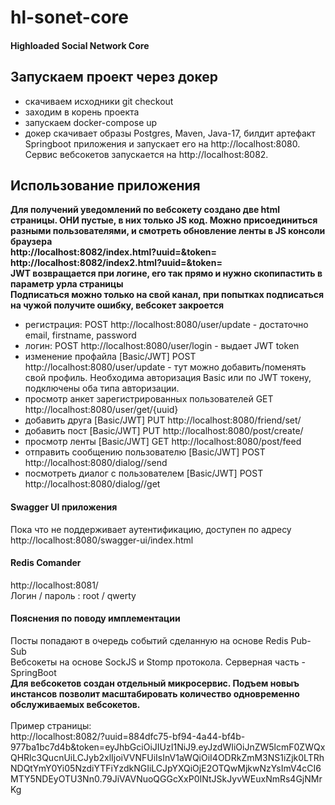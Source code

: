 # hl-sonet-core 
#### Highloaded Social Network Core

## Запускаем проект через докер
- скачиваем исходники git checkout
- заходим в корень проекта
- запускаем docker-compose up
- докер скачивает образы Postgres, Maven, Java-17, билдит артефакт Springboot приложения и запускает его на http://localhost:8080. Сервис вебсокетов запускается на http://localhost:8082.

## Использование приложения
**Для получений уведомлений по вебсокету создано две html страницы. ОНИ пустые, в них только JS код. Можно присоединиться разными пользователями, и смотреть обновление ленты в JS консоли браузера** <br/>
**http://localhost:8082/index.html?uuid=<uuid>&token=<JWT>** <br/>
**http://localhost:8082/index2.html?uuid=<uuid>&token=<JWT>** <br/>
**JWT возвращается при логине, его так прямо и нужно скопипастить в параметр урла страницы** <br/>
**Подписаться можно только на свой канал, при попытках подписаться на чужой получите ошибку, вебсокет закроется** 

- регистрация: POST http://localhost:8080/user/update - достаточно email, firstname, password
- логин: POST http://localhost:8080/user/login - выдает JWT token
- изменение профайла [Basic/JWT] POST http://localhost:8080/user/update - тут можно добавить/поменять свой профиль. Необходима авторизация Basic или по JWT токену, подключены оба типа авторизации.
- просмотр анкет зарегистрированных пользователей GET http://localhost:8080/user/get/{uuid}
- добавить друга [Basic/JWT] PUT http://localhost:8080/friend/set/<friend-UUID>  
- добавить пост [Basic/JWT] PUT http://localhost:8080/post/create/ 
- просмотр ленты [Basic/JWT] GET http://localhost:8080/post/feed
- отправить сообщению пользователю [Basic/JWT] POST http://localhost:8080/dialog/<user-UUID>/send
- посмотреть диалог с пользователем [Basic/JWT] POST http://localhost:8080/dialog/<user-UUID>/get


#### Swagger UI приложения 
Пока что не поддерживает аутентификацию, доступен по адресу<br/>
http://localhost:8080/swagger-ui/index.html

#### Redis Comander
http://localhost:8081/ <br/>
Логин / пароль : root / qwerty

#### **Пояснения по поводу имплементации**
Посты попадают в очередь событий сделанную на основе Redis Pub-Sub <br/>
Вебсокеты на основе SockJS и Stomp протокола. Серверная часть - SpringBoot<br/>
**Для вебсокетов создан отдельный микросервис. Подъем новыъ инстансов позволит масштабировать количество одновременно обслуживаемых вебсокетов.**<br/>
<br/>
Пример страницы: <br/>
http://localhost:8082/?uuid=884dfc75-bf94-4a44-bf4b-977ba1bc7d4b&token=eyJhbGciOiJIUzI1NiJ9.eyJzdWIiOiJnZW5lcmF0ZWQxQHRlc3QucnUiLCJyb2xlIjoiVVNFUiIsInV1aWQiOiI4ODRkZmM3NS1iZjk0LTRhNDQtYmY0Yi05NzdiYTFiYzdkNGIiLCJpYXQiOjE2OTQwMjkwNzYsImV4cCI6MTY5NDEyOTU3Nn0.79JiVAVNuoQGGcXxP0INtJSkJyvWEuxNmRs4GjNMrKg

